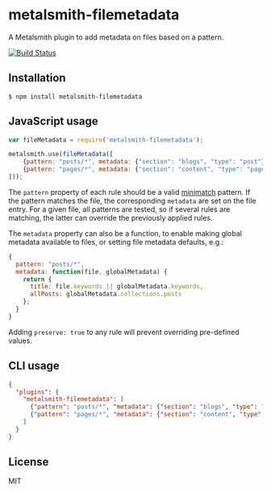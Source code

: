 # metalsmith-filemetadata

A Metalsmith plugin to add metadata on files based on a pattern.

[![Build
Status](https://travis-ci.org/dpobel/metalsmith-filemetadata.svg?branch=main)](https://travis-ci.org/dpobel/metalsmith-filemetadata)

## Installation

    $ npm install metalsmith-filemetadata

## JavaScript usage

```js
var fileMetadata = require('metalsmith-filemetadata');

metalsmith.use(fileMetadata([
    {pattern: "posts/*", metadata: {"section": "blogs", "type": "post"}},
    {pattern: "pages/*", metadata: {"section": "content", "type": "page"}}
]));

```

The `pattern` property of each rule should be a valid
[minimatch](https://www.npmjs.org/package/minimatch) pattern. If the pattern
matches the file, the corresponding `metadata` are set on the file entry. For a
given file, all patterns are tested, so if several rules are matching, the latter
can override the previously applied rules.

The `metadata` property can also be a function, to enable making global metadata available to files,
or setting file metadata defaults, e.g.:

```js
{
  pattern: "posts/*",
  metadata: function(file, globalMetadata) {
    return {
      title: file.keywords || globalMetadata.keywords,
      allPosts: globalMetadata.collections.posts
    };
  }
}
```

Adding `preserve: true` to any rule will prevent overriding pre-defined values.

## CLI usage

```json
{
  "plugins": {
    "metalsmith-filemetadata": [
      {"pattern": "posts/*", "metadata": {"section": "blogs", "type": "post"}},
      {"pattern": "pages/*", "metadata": {"section": "content", "type": "page"}}
    ]
  }
}
```

## License

MIT
